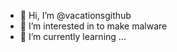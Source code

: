 - 👋 Hi, I’m @vacationsgithub
- 👀 I’m interested in to make malware
- 🌱 I’m currently learning ...
<!---
vacationsgithub/vacationsgithub is a ✨ special ✨ repository because its `README.md` (this file) appears on your GitHub profile.
You can click the Preview link to take a look at your changes.
--->
